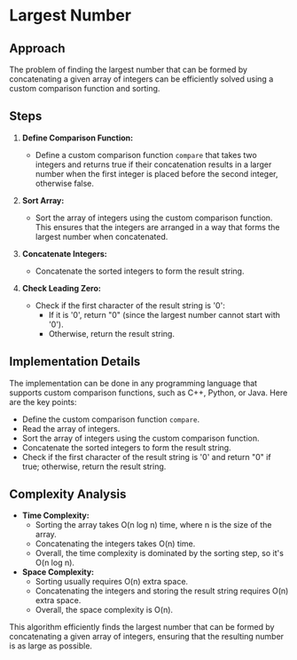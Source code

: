 # Largest Number

## Approach

The problem of finding the largest number that can be formed by concatenating a given array of integers can be efficiently solved using a custom comparison function and sorting.

## Steps

1. **Define Comparison Function:**
   - Define a custom comparison function `compare` that takes two integers and returns true if their concatenation results in a larger number when the first integer is placed before the second integer, otherwise false.

2. **Sort Array:**
   - Sort the array of integers using the custom comparison function. This ensures that the integers are arranged in a way that forms the largest number when concatenated.

3. **Concatenate Integers:**
   - Concatenate the sorted integers to form the result string.

4. **Check Leading Zero:**
   - Check if the first character of the result string is '0':
     - If it is '0', return "0" (since the largest number cannot start with '0').
     - Otherwise, return the result string.

## Implementation Details

The implementation can be done in any programming language that supports custom comparison functions, such as C++, Python, or Java. Here are the key points:

- Define the custom comparison function `compare`.
- Read the array of integers.
- Sort the array of integers using the custom comparison function.
- Concatenate the sorted integers to form the result string.
- Check if the first character of the result string is '0' and return "0" if true; otherwise, return the result string.

## Complexity Analysis

- **Time Complexity:** 
  - Sorting the array takes O(n log n) time, where n is the size of the array.
  - Concatenating the integers takes O(n) time.
  - Overall, the time complexity is dominated by the sorting step, so it's O(n log n).
- **Space Complexity:** 
  - Sorting usually requires O(n) extra space.
  - Concatenating the integers and storing the result string requires O(n) extra space.
  - Overall, the space complexity is O(n).

This algorithm efficiently finds the largest number that can be formed by concatenating a given array of integers, ensuring that the resulting number is as large as possible.

